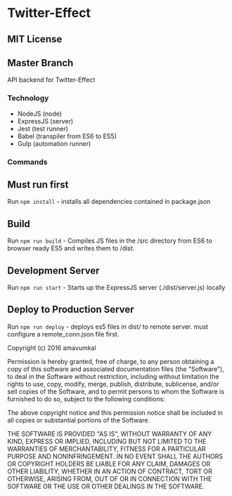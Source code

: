 # Twitter-Effect

## MIT License

## Master Branch

API backend for Twitter-Effect

### Technology

* NodeJS (node)
* ExpressJS (server)
* Jest (test runner)
* Babel (transpiler from ES6 to ES5)
* Gulp (automation runner)

### Commands

## Must run first
Run `npm install` - installs all dependencies contained in package.json

## Build
Run `npm run build` - Compiles JS files in the /src directory from ES6 to browser ready ES5 and writes them to /dist.


## Development Server
Run `npm run start` - Starts up the ExpressJS server (./dist/server.js) locally

## Deploy to Production Server
Run `npm run deploy` - deploys es5 files in dist/ to remote server. must configure a remote_conn.json file first.

Copyright (c) 2016 amavumkal

Permission is hereby granted, free of charge, to any person obtaining a copy
of this software and associated documentation files (the "Software"), to deal
in the Software without restriction, including without limitation the rights
to use, copy, modify, merge, publish, distribute, sublicense, and/or sell
copies of the Software, and to permit persons to whom the Software is
furnished to do so, subject to the following conditions:

The above copyright notice and this permission notice shall be included in all
copies or substantial portions of the Software.

THE SOFTWARE IS PROVIDED "AS IS", WITHOUT WARRANTY OF ANY KIND, EXPRESS OR
IMPLIED, INCLUDING BUT NOT LIMITED TO THE WARRANTIES OF MERCHANTABILITY,
FITNESS FOR A PARTICULAR PURPOSE AND NONINFRINGEMENT. IN NO EVENT SHALL THE
AUTHORS OR COPYRIGHT HOLDERS BE LIABLE FOR ANY CLAIM, DAMAGES OR OTHER
LIABILITY, WHETHER IN AN ACTION OF CONTRACT, TORT OR OTHERWISE, ARISING FROM,
OUT OF OR IN CONNECTION WITH THE SOFTWARE OR THE USE OR OTHER DEALINGS IN THE
SOFTWARE.



